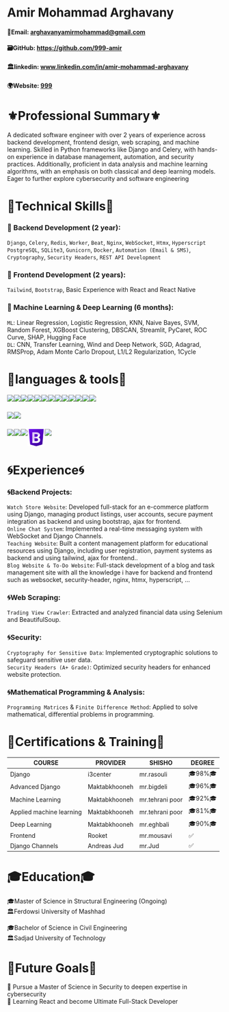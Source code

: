 # Amir Mohammad Arghavany
#### 📧Email: <a href="https://mail.google.com/mail">arghavanyamirmohammad@gmail.com</a>
#### 🗃️GitHub: <a href="https://github.com/999-amir"> https://github.com/999-amir </a>
#### 🏛️linkedin: <a href="www.linkedin.com/in/amir-mohammad-arghavany">www.linkedin.com/in/amir-mohammad-arghavany</a>
#### 🌍Website: <a href="https://999.iran.liara.run">999</a>



# ⚜️Professional Summary⚜️
A dedicated software engineer with over 2 years of experience across backend development, frontend design, web scraping, and machine learning. Skilled in Python frameworks like Django and Celery, with hands-on experience in database management, automation, and security practices. Additionally, proficient in data analysis and machine learning algorithms, with an emphasis on both classical and deep learning models. Eager to further explore cybersecurity and software engineering

# 🔱Technical Skills🔱
### 🐍 Backend Development (2 year):
`Django`, `Celery`, `Redis`, `Worker`, `Beat`, `Nginx`, `WebSocket`, `Htmx`, `Hyperscript`
`PostgreSQL`, `SQLite3`, `Gunicorn`, `Docker`, `Automation (Email & SMS)`, `Cryptography`,
`Security Headers`, `REST API Development`

### 🌻 Frontend Development (2 years):
`Tailwind`, `Bootstrap`, Basic Experience with React and React Native

### 🤖 Machine Learning & Deep Learning (6 months):
`ML`: Linear Regression, Logistic Regression, KNN, Naive Bayes, SVM, Random Forest, XGBoost
Clustering, DBSCAN, Streamlit, PyCaret, ROC Curve, SHAP, Hugging Face<br>
`DL`: CNN, Transfer Learning, Wind and Deep Network, SGD, Adagrad, RMSProp, Adam
Monte Carlo Dropout, L1/L2 Regularization, 1Cycle

# 🧩languages & tools🧩
<div style="display: flex;">
    <img src="https://www.svgrepo.com/show/354238/python.svg" height="30"/>
    <img src="https://www.svgrepo.com/show/353657/django-icon.svg" height="40"/>
    <img src="https://static-00.iconduck.com/assets.00/redis-original-wordmark-icon-2045x2048-nz2tg5u6.png" height="40"/>
    <img src="https://iconape.com/wp-content/png_logo_vector/nginx.png" height="40"/>
    <img src="https://miro.medium.com/v2/resize:fit:512/0*Vnxkwta5p-4rd8JK.png" height="40"/>
    <img src="https://static-00.iconduck.com/assets.00/docker-icon-512x438-ga1hb37h.png" height="40"/>
    <img src="https://cdn-icons-png.flaticon.com/512/8948/8948700.png" height="40"/>
    <img src="https://miro.medium.com/v2/resize:fit:512/1*K9DsxvRlx5CWa2SRbDGZmA.png" height="40"/>
    <img src="https://w7.pngwing.com/pngs/448/730/png-transparent-postgresql-plain-logo-icon.png" height="40"/>
    <img src="https://ih1.redbubble.net/image.4686011045.9566/st,small,507x507-pad,600x600,f8f8f8.jpg" height="40"/>
    <img src="https://e7.pngegg.com/pngimages/633/5/png-clipart-green-unicorn-illustration-gunicorn-logo-icons-logos-emojis-tech-companies.png" height="40"/>
    <img src="https://media.licdn.com/dms/image/D4D12AQEeNNHq05k7MA/article-cover_image-shrink_720_1280/0/1687786979245?e=2147483647&v=beta&t=AVc2G-hvHNjTMklQtEt6qlby2l79Bf5dBBkUB5DBRe0" height="40"/>
    <img src="https://encrypted-tbn0.gstatic.com/images?q=tbn:ANd9GcTpAq2i0YoBpm512rJCWDRZulLbATRWtcR3ug&s" height="40"/>
</div>
<div style="display: flex;">
    <img src="https://cdn-icons-png.freepik.com/512/7017/7017532.png" height="40"/>
    <img src="https://cdn-icons-png.flaticon.com/512/2103/2103832.png" height="40"/>
</div>
<div style="display: flex;">
    <img src="https://cdn.iconscout.com/icon/premium/png-256-thumb/html-2752158-2284975.png?f=webp&w=256" height="40"/>
    <img src="https://static-00.iconduck.com/assets.00/css-3-icon-726x1024-610441pl.png" height="40"/>
    <img src="https://static.vecteezy.com/system/resources/previews/027/127/463/non_2x/javascript-logo-javascript-icon-transparent-free-png.png" height="40"/>
    <img src="https://raw.githubusercontent.com/themedotid/bootstrap-icon/HEAD/docs/bootstrap-icon-css.png" height="40"/>
    <img src="https://www.svgrepo.com/show/374118/tailwind.svg" height="40"/>
</div>

# 🌀Experience🌀
### 🌀Backend Projects:
`Watch Store Website`: Developed full-stack for an e-commerce platform using Django, managing product listings, user accounts, secure payment integration as backend and using bootstrap, ajax for frontend.<br>
`Online Chat System`: Implemented a real-time messaging system with WebSocket and Django Channels.<br>
`Teaching Website`: Built a content management platform for educational resources using Django, including user registration, payment systems as backend and using tailwind, ajax for frontend..<br>
`Blog Website & To-Do Website`: Full-stack development of a blog and task management site with all the knowledge i have for backend and frontend such as websocket, security-header, nginx, htmx, hyperscript, ...<br>

### 🌀Web Scraping:
`Trading View Crawler`: Extracted and analyzed financial data using Selenium and BeautifulSoup.

### 🌀Security:
`Cryptography for Sensitive Data`: Implemented cryptographic solutions to safeguard sensitive user data.<br>
`Security Headers (A+ Grade)`: Optimized security headers for enhanced website protection.

### 🌀Mathematical Programming & Analysis:
`Programming Matrices` & `Finite Difference Method`: Applied to solve mathematical, differential problems in programming.

# 💯Certifications & Training💯
| COURSE                   | PROVIDER      | SHISHO          | DEGREE                  |
|--------------------------|---------------|-----------------|-------------------------|
| Django                   | i3center      | mr.rasouli      | 🎓98%🎓                 |
| Advanced Django          | Maktabkhooneh | mr.bigdeli      | 🎓96%🎓  |
| Machine Learning         | Maktabkhooneh | mr.tehrani poor | 🎓92%🎓                 |
| Applied machine learning | Maktabkhooneh | mr.tehrani poor | 🎓81%🎓                 |
| Deep Learning            | Maktabkhooneh | mr.eghbali      | 🎓90%🎓                 |
| Frontend                 | Rooket        | mr.mousavi      | ✅                       |
| Django Channels          | Andreas Jud   | mr.Jud          | ✅                       |

# 🎓Education🎓
🎓Master of Science in Structural Engineering (Ongoing)<br>
🏛️Ferdowsi University of Mashhad

🎓Bachelor of Science in Civil Engineering<br>
🏛️Sadjad University of Technology

# 🎇Future Goals🎇
🎇 Pursue a Master of Science in Security to deepen expertise in cybersecurity<br>
🎇 Learning React and become Ultimate Full-Stack Developer
